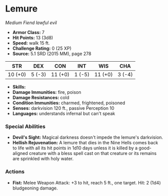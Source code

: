 # Lemure

*Medium* *Fiend* *lawful evil*

- **Armor Class:** 7
- **Hit Points:** 13 (3d8)
- **Speed:** walk 15 ft.
- **Challenge Rating:** 0 (25 XP)
- **Source:** 5.1 SRD (2015 MM), page 278

| STR | DEX | CON | INT | WIS | CHA |
| --- | --- | --- | --- | --- | --- |
| 10 (+0) | 5 (-3) | 11 (+0) | 1 (-5) | 11 (+0) | 3 (-4) |

- **Skills:** 
- **Damage Immunities:** fire, poison
- **Damage Resistances:** cold
- **Condition Immunities:** charmed, frightened, poisoned
- **Senses:** darkvision 120 ft., passive Perception 10
- **Languages:** understands infernal but can't speak

### Special Abilities

- **Devil's Sight:** Magical darkness doesn't impede the lemure's darkvision.
- **Hellish Rejuvenation:** A lemure that dies in the Nine Hells comes back to life with all its hit points in 1d10 days unless it is killed by a good-aligned creature with a bless spell cast on that creature or its remains are sprinkled with holy water.

### Actions

- **Fist:** Melee Weapon Attack: +3 to hit, reach 5 ft., one target. Hit: 2 (1d4) bludgeoning damage.


